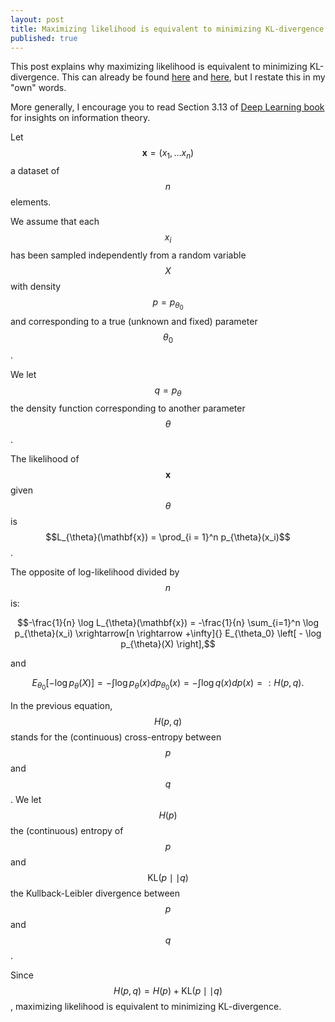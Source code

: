 ```yaml
---
layout: post
title: Maximizing likelihood is equivalent to minimizing KL-divergence
published: true
---
```

<script src="https://cdn.mathjax.org/mathjax/latest/MathJax.js?config=TeX-AMS-MML_HTMLorMML" type="text/javascript"></script>

This post explains why maximizing likelihood is equivalent to minimizing KL-divergence.
This can already be found [here](https://wiseodd.github.io/techblog/2017/01/26/kl-mle/) and [here](https://thirdorderscientist.org/homoclinic-orbit/2013/4/1/maximum-likelihood-and-entropy), but I restate this in my "own" words.

More generally, I encourage you to read Section 3.13 of [Deep Learning book](https://www.deeplearningbook.org/contents/prob.html) for insights on information theory.

Let $$\mathbf{x} = (x_1, \ldots x_n)$$ a dataset of $$n$$ elements.

We assume that each $$x_i$$ has been sampled independently from a random variable $$X$$ with density $$p = p_{\theta_0}$$ and corresponding to a true (unknown and fixed) parameter $$\theta_0$$.

We let $$q = p_{\theta}$$ the density function corresponding to another parameter $$\theta$$.

The likelihood of $$\mathbf{x}$$ given $$\theta$$ is $$L_{\theta}(\mathbf{x}) = \prod_{i = 1}^n p_{\theta}(x_i)$$.

The opposite of log-likelihood divided by $$n$$ is:

$$-\frac{1}{n} \log L_{\theta}(\mathbf{x}) = -\frac{1}{n} \sum_{i=1}^n \log p_{\theta}(x_i) 
\xrightarrow[n \rightarrow +\infty]{} E_{\theta_0} \left[ - \log p_{\theta}(X) \right],$$

and 

$$ E_{\theta_0} \left[ - \log p_{\theta}(X) \right] = - \int \log p_{\theta}(x) dp_{\theta_0}(x) = - \int \log q(x) dp(x) =: H(p, q).$$

In the previous equation, $$H(p, q)$$ stands for the (continuous) cross-entropy between $$p$$ and $$q$$.
We let $$H(p)$$ the (continuous) entropy of $$p$$ and $$\text{KL}(p \mid \mid q)$$ the Kullback-Leibler divergence between $$p$$ and $$q$$.

Since $$H(p, q) = H(p) + \text{KL}(p \mid \mid q)$$,
maximizing likelihood is equivalent to minimizing KL-divergence.

